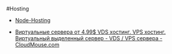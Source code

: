 #Hosting

* [Node-Hosting](https://github.com/joyent/node/wiki/Node-Hosting)

* [Виртуальные сервера от 4.99$ VDS хостинг. VPS хостинг. Виртуальный выделенный сервер - VDS / VPS сервера - CloudMouse.com](https://cloudmouse.com/)

